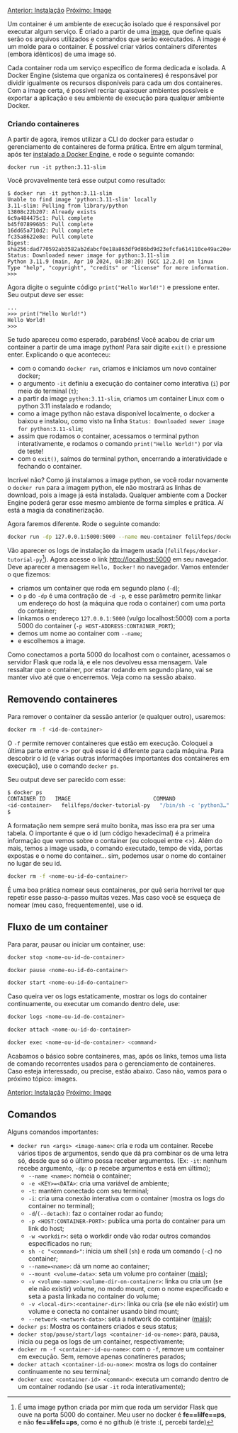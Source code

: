 [Anterior: Instalação](Instalação.md)
[Próximo: Image](Image.md)

Um container é um ambiente de execução isolado que é responsável por executar algum serviço. É criado a partir de uma [image](Image.md), que define quais serão os arquivos utilizados e comandos que serão executados. A image é um molde para o container. É possível criar vários containers diferentes (embora idênticos) de uma image só. 

Cada container roda um serviço específico de forma dedicada e isolada. A Docker Engine (sistema que organiza os containeres) é responsável por dividir igualmente os recursos disponíveis para cada um dos containeres. Com a image certa, é possível recriar quaisquer ambientes possíveis e exportar a aplicação e seu ambiente de execução para qualquer ambiente Docker.

### Criando containeres

A partir de agora, iremos utilizar a CLI do docker para estudar o gerenciamento de containeres de forma prática. Entre em algum terminal, após ter [instalado a Docker Engine](Instalação.md), e rode o seguinte comando:

```shell
docker run -it python:3.11-slim
```

Você provavelmente terá esse output como resultado:

```shell
$ docker run -it python:3.11-slim
Unable to find image 'python:3.11-slim' locally
3.11-slim: Pulling from library/python
13808c22b207: Already exists
6c9a484475c1: Pull complete
b45f078996b5: Pull complete
16dd65a710d2: Pull complete
fc35a8622e8e: Pull complete
Digest: sha256:dad770592ab3582ab2dabcf0e18a863df9d86bd9d23efcfa614110ce49ac20e4
Status: Downloaded newer image for python:3.11-slim
Python 3.11.9 (main, Apr 10 2024, 04:38:20) [GCC 12.2.0] on linux
Type "help", "copyright", "credits" or "license" for more information.
>>>
```

Agora digite o seguinte código `print("Hello World!")` e pressione enter. Seu output deve ser esse:

```shell
...
>>> print("Hello World!")
Hello World!
>>>
```

Se tudo apareceu como esperado, parabéns! Você acabou de criar um container a partir de uma image python! Para sair digite `exit()` e pressione enter. Explicando o que aconteceu:
- com o comando `docker run`, criamos e iniciamos um novo container docker;
- o argumento `-it` definiu a execução do container como interativa (`i`) por meio do terminal (`t`);
- a partir da image `python:3.11-slim`, criamos um container Linux com o python 3.11 instalado e rodando;
- como a image python não estava disponível localmente, o docker a baixou e instalou, como visto na linha `Status: Downloaded newer image for python:3.11-slim`;
- assim que rodamos o container, acessamos o terminal python interativamente, e rodamos o comando `print("Hello World!")` por via de teste!
- com o `exit()`, saímos do terminal python, encerrando a interatividade e fechando o container.

Incrível não? Como já instalamos a image python, se você rodar novamente o `docker run` para a imagem python, ele não mostrará as linhas de download, pois a image já está instalada.  Qualquer ambiente com a Docker Engine poderá gerar esse mesmo ambiente de forma simples e prática. Aí está a magia da conatinerização.

Agora faremos diferente. Rode o seguinte comando:

```bash
docker run -dp 127.0.0.1:5000:5000 --name meu-container felilfeps/docker-tutorial-py
```

[^1]: É uma image python criada por mim que roda um servidor Flask que ouve na porta 5000 do container. Meu user no docker é **fe==lilfe==ps**, e não **fe==lifel==ps**, como é no github (é triste :(, percebi tarde)

Vão aparecer os logs de instalação da imagem usada (`felilfeps/docker-tutorial-py`[^1]). Agora acesse o link [http://localhost:5000](http://localhost:5000) em seu navegador. Deve aparecer a mensagem `Hello, Docker!` no navegador. Vamos entender o que fizemos:
- criamos um container que roda em segundo plano (`-d`);
- o `p` do `-dp` é uma contração de `-d -p`, e esse parâmetro permite linkar um endereço do host (a máquina que roda o container) com uma porta do container;
- linkamos o endereço `127.0.0.1:5000` (vulgo localhost:5000) com a porta 5000 do container (`-p HOST-ADDRESS:CONTAINER_PORT`);
- demos um nome ao container com `--name`;
- e escolhemos a image.

Como conectamos a porta 5000 do localhost com o container, acessamos o servidor Flask que roda lá, e ele nos devolveu essa mensagem. Vale ressaltar que o container, por estar rodando em segundo plano, vai se manter vivo até que o encerremos. Veja como na sessão abaixo.

## Removendo containeres

Para remover o container da sessão anterior (e qualquer outro), usaremos:

```bash
docker rm -f <id-do-container>
```

O `-f` permite remover containeres que estão em execução. Coloquei a última parte entre <> por quê esse id é diferente para cada máquina. Para descobrir o id (e várias outras informações importantes dos containeres em execução), use o comando `docker ps`.

Seu output deve ser parecido com esse:

```bash
$ docker ps
CONTAINER ID   IMAGE                          COMMAND                  CREATED          STATUS          PORTS                      NAMES
<id-container>   felilfeps/docker-tutorial-py   "/bin/sh -c 'python3…"   21 minutes ago   Up 21 minutes   127.0.0.1:5000->5000/tcp   meu-container
$
```

A formatação nem sempre será muito bonita, mas isso era pra ser uma tabela. O importante é que o id (um código hexadecimal) é a primeira informação que vemos sobre o container (eu coloquei entre <>). Além do mais, temos a image usada, o comando executado, tempo de vida, portas expostas e o nome do container... sim, podemos usar o nome do container no lugar de seu id.

```bash
docker rm -f <nome-ou-id-do-container>
```

É uma boa prática nomear seus containeres, por quê seria horrível ter que repetir esse passo-a-passo muitas vezes. Mas caso você se esqueça de nomear (meu caso, frequentemente), use o id. 

## Fluxo de um container

Para parar, pausar ou iniciar um container, use:

```bash
docker stop <nome-ou-id-do-container>
```

```bash
docker pause <nome-ou-id-do-container>
```

```bash
docker start <nome-ou-id-do-container>
```

Caso queira ver os logs estaticamente, mostrar os logs do container continuamente, ou executar um comando dentro dele, use:

```bash
docker logs <nome-ou-id-do-container>
```

```bash
docker attach <nome-ou-id-do-container>
```

```bash
docker exec <nome-ou-id-do-container> <command>
```

Acabamos o básico sobre containeres, mas, após os links, temos uma lista de comando recorrentes usados para o gerenciamento de containeres. Caso esteja interessado, ou precise, estão abaixo. Caso não, vamos para o próximo tópico: images.

[Anterior: Instalação](Instalação.md)
[Próximo: Image](Image.md)

## Comandos

Alguns comandos importantes:
* `docker run <args> <image-name>`: cria e roda um container. Recebe vários tipos de argumentos, sendo que dá pra combinar os de uma letra só, desde que só o último possa receber argumentos. (Ex: `-it`: nenhum recebe argumento, `-dp`: o p recebe argumentos e está em último);
	* `--name <name>`: nomeia o container; 
	* `-e <KEY>=<DATA>`: cria uma variável de ambiente;
	- `-t`: mantém conectado com seu terminal;
	- `-i`: cria uma conexão interativa com o container (mostra os logs do container no terminal);
	- `-d`/`(--detach)`: faz o container rodar ao fundo;
	- `-p <HOST:CONTAINER-PORT>`: publica uma porta do container para um link do host;
	- `-w <workdir>`: seta o workdir onde vão rodar outros comandos especificados no run;
	- `sh -c "<command>"`: inicia um shell (`sh`) e roda um comando (`-c`) no container;
	- `--name=<name>`: dá um nome ao container;
	- `--mount <volume-data>`: seta um volume pro container ([mais](Volume.md));
	- `-v <volume-name>:<volume-dir-on-container>`: linka ou cria um (se ele não existir) volume, no modo mount, com o nome especificado e seta a pasta linkada no container do volume;
	- `-v <local-dir>:<container-dir>`: linka ou cria (se ele não existir) um volume e conecta no container usando bind mount;
	- `--network <network-data>`: seta a network do container ([mais](Network.md));
* `docker ps`:  Mostra os containers criados e seus status;
* `docker stop/pause/start/logs <container-id-ou-nome>`:  para, pausa, inicia ou pega os logs de um container, respectivamente;
* `docker rm -f <container-id-ou-nome>`: com o `-f`, remove um container em execução. Sem, remove apenas conatineres parados;
* `docker attach <container-id-ou-nome>`: mostra os logs do container continuamente no seu terminal;
* `docker exec <container-id> <command>`: executa um comando dentro de um container rodando (se usar `-it` roda interativamente);

